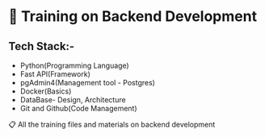 # :file_folder: Training on Backend Development
## Tech Stack:-
- Python(Programming Language)
- Fast API(Framework)
- pgAdmin4(Management tool - Postgres)
- Docker(Basics)
- DataBase- Design, Architecture
- Git and Github(Code Management)

:clipboard: All the training files and materials on backend development
